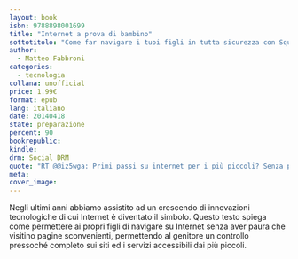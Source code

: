```yaml
---
layout: book
isbn: 9788898001699
title: "Internet a prova di bambino"
sottotitolo: "Come far navigare i tuoi figli in tutta sicurezza con Squid e Raspberry"
author:
  - Matteo Fabbroni
categories:
  - tecnologia
collana: unofficial
price: 1.99€
format: epub
lang: italiano
date: 20140418 
state: preparazione
percent: 90
bookrepublic: 
kindle: 
drm: Social DRM
quote: "RT @@iz5wga: Primi passi su internet per i più piccoli? Senza paura con la navigazione sicura"
meta:
cover_image:
---
```

Negli ultimi anni abbiamo assistito ad un crescendo di innovazioni tecnologiche di cui Internet è diventato il simbolo. Questo testo spiega come permettere ai propri figli di navigare su Internet senza aver paura che visitino pagine sconvenienti, permettendo al genitore un controllo pressoché completo sui siti ed i servizi accessibili dai più piccoli.


